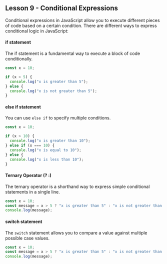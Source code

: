 ## Lesson 9 - Conditional Expressions

Conditional expressions in JavaScript allow you to execute different pieces of code based on a certain condition. There are different ways to express conditional logic in JavaScript:

#### if statement

The if statement is a fundamental way to execute a block of code conditionally.

```js
const x = 10;

if (x > 5) {
  console.log("x is greater than 5");
} else {
  console.log("x is not greater than 5");
}
```

#### else if statement

You can use `else if` to specify multiple conditions.

```js
const x = 10;

if (x > 10) {
  console.log("x is greater than 10");
} else if (x === 10) {
  console.log("x is equal to 10");
} else {
  console.log("x is less than 10");
}
```

#### Ternary Operator (? :)

The ternary operator is a shorthand way to express simple conditional statements in a single line.

```js
const x = 10;
const message = x > 5 ? "x is greater than 5" : "x is not greater than 5";
console.log(message);
```

#### switch statement

The `switch` statement allows you to compare a value against multiple possible case values.

```js
const x = 10;
const message = x > 5 ? "x is greater than 5" : "x is not greater than 5";
console.log(message);
```
